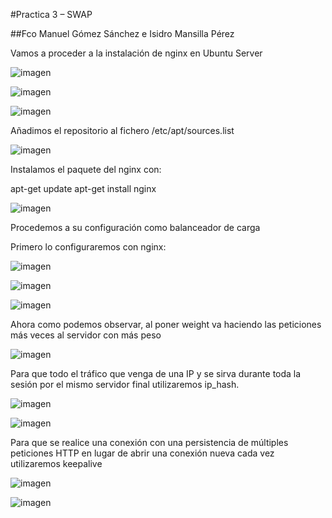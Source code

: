 #Practica 3 – SWAP

##Fco Manuel Gómez Sánchez e Isidro Mansilla Pérez


Vamos a proceder a la instalación de nginx en Ubuntu Server


![imagen](https://github.com/FranGS/swap1516/blob/master/Practicas/capturas/Captura%20de%20pantalla%20de%202016-04-06%2018-03-58.png)

![imagen](https://github.com/FranGS/swap1516/blob/master/Practicas/capturas/Captura%20de%20pantalla%20de%202016-04-06%2018-06-040.png)


![imagen](https://github.com/FranGS/swap1516/blob/master/Practicas/capturas/Captura%20de%20pantalla%20de%202016-04-06%2018-06-41.png)

Añadimos el repositorio al fichero /etc/apt/sources.list

![imagen](https://github.com/FranGS/swap1516/blob/master/Practicas/capturas/Captura%20de%20pantalla%20de%202016-04-06%2018-16-13.png)

Instalamos el paquete del nginx con: 

apt-get update
apt-get install nginx

![imagen](https://github.com/FranGS/swap1516/blob/master/Practicas/capturas/Captura%20de%20pantalla%20de%202016-04-06%2018-25-20.png)

Procedemos a su configuración como balanceador de carga

Primero lo configuraremos con nginx:

![imagen](https://github.com/FranGS/swap1516/blob/master/Practicas/capturas/Captura%20de%20pantalla%20de%202016-04-06%2018-47-58.png)

![imagen](https://github.com/FranGS/swap1516/blob/master/Practicas/capturas/Captura%20de%20pantalla%20de%202016-05-04%2016-21-390.png)

![imagen](https://github.com/FranGS/swap1516/blob/master/Practicas/capturas/Captura%20de%20pantalla%20de%202016-05-04%2016-41-37.png)

Ahora como podemos observar, al poner weight va haciendo las peticiones más veces al servidor con más peso


![imagen](https://github.com/FranGS/swap1516/blob/master/Practicas/capturas/Captura%20de%20pantalla%20de%202016-05-04%2016-59-29.png)


Para que todo el tráfico que venga de una IP y se sirva durante toda la sesión por el mismo servidor final utilizaremos ip_hash.

![imagen](https://github.com/FranGS/swap1516/blob/master/Practicas/capturas/Captura%20de%20pantalla%20de%202016-05-04%2017-04-48.png)

![imagen](https://github.com/FranGS/swap1516/blob/master/Practicas/capturas/Captura%20de%20pantalla%20de%202016-05-04%2016-59-29.png)


Para que se realice una conexión con una persistencia de múltiples peticiones HTTP en lugar de abrir una conexión nueva cada
vez utilizaremos keepalive

![imagen](https://github.com/FranGS/swap1516/blob/master/Practicas/capturas/Captura%20de%20pantalla%20de%202016-05-04%2017-10-22.png)

![imagen](https://github.com/FranGS/swap1516/blob/master/Practicas/capturas/Captura%20de%20pantalla%20de%202016-05-04%2017-11-05.png)



